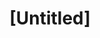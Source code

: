 ---
pid: CH1039
title: "[Untitled]"
location_transcription: 
zipcode: '19096'
outside_phl: 'Wynnewood PA '
neighborhood: Wynnewood
age: 
age_range: 
instagram: 
image_file_name: CH_1039.jpg
proposal_transcription: St. Katherine Drexel
topic: Figure
topic_summary: '0'
type: Other No Form
keywords_other: 
credit: 
image_labels: 
twitter: 
facebook: 
permalink: "/monuments/ch1039/"
layout: item-page
---